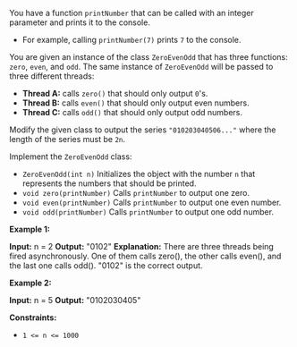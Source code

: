 
You have a function  `printNumber`  that can be called with an integer parameter and prints it to the console.

-   For example, calling  `printNumber(7)`  prints  `7`  to the console.

You are given an instance of the class  `ZeroEvenOdd`  that has three functions:  `zero`,  `even`, and  `odd`. The same instance of  `ZeroEvenOdd`  will be passed to three different threads:

-   **Thread A:**  calls  `zero()`  that should only output  `0`'s.
-   **Thread B:**  calls  `even()`  that should only output even numbers.
-   **Thread C:**  calls  `odd()`  that should only output odd numbers.

Modify the given class to output the series  `"010203040506..."`  where the length of the series must be  `2n`.

Implement the  `ZeroEvenOdd`  class:

-   `ZeroEvenOdd(int n)`  Initializes the object with the number  `n`  that represents the numbers that should be printed.
-   `void zero(printNumber)`  Calls  `printNumber`  to output one zero.
-   `void even(printNumber)`  Calls  `printNumber`  to output one even number.
-   `void odd(printNumber)`  Calls  `printNumber`  to output one odd number.

**Example 1:**

**Input:** n = 2
**Output:** "0102"
**Explanation:** There are three threads being fired asynchronously.
One of them calls zero(), the other calls even(), and the last one calls odd().
"0102" is the correct output.

**Example 2:**

**Input:** n = 5
**Output:** "0102030405"

**Constraints:**

-   `1 <= n <= 1000`